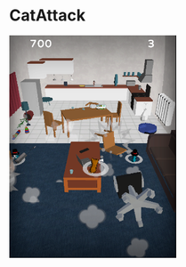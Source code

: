 # CatAttack
<img src="https://github.com/DushaHrusha/Cat-Attack/raw/main/Photo game.png" width="300">
 
